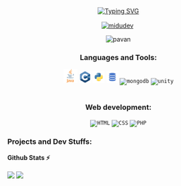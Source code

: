 
<div align="center">
    <a href="https://git.io/typing-svg">
        <img src="https://readme-typing-svg.herokuapp.com?color=%2336BCF7&lines=.......Hey!+I'm+Pavan+Kothapally........" alt="Typing SVG">
    </a>
</div>
<p align="center">
   <a href="https://www.linkedin.com/in/pavan-kothapally-230986208/" target="blank" style='margin-right:4px'>
    <img align="center" src="https://img.icons8.com/doodle/48/000000/linkedin--v2.png" alt="midudev" height="28px" width="28px" />
  </a>
</p>


<p align="center"> <img src="https://komarev.com/ghpvc/?username=chinnupavan&label=Profile%20views&color=0e75b6&style=flat" alt="pavan" /> </p>


<h3 align="center">Languages and Tools:</h3>

<div align="center">
<code><img height="32" title="java" src="https://raw.githubusercontent.com/github/explore/80688e429a7d4ef2fca1e82350fe8e3517d3494d/topics/java/java.png" alt="Java"></code>
<code align="center"><img height="27" title="C/C++"  src="https://raw.githubusercontent.com/github/explore/80688e429a7d4ef2fca1e82350fe8e3517d3494d/topics/cpp/cpp.png" alt="cpp"></code>
<code><img height="27"  title="Python" src="https://raw.githubusercontent.com/github/explore/80688e429a7d4ef2fca1e82350fe8e3517d3494d/topics/python/python.png" alt="python"></code>
<code><img height="27" title="SQL"  src="https://raw.githubusercontent.com/github/explore/80688e429a7d4ef2fca1e82350fe8e3517d3494d/topics/sql/sql.png" alt="sql"></code>
<code><img height="27"  title="MongoDB" src="https://encrypted-tbn0.gstatic.com/images?q=tbn%3AANd9GcSTTzPAw-55ssm1Im594xYZ9eRQu2JylrkYLg&usqp=CAU" alt="mongodb"></code>
<code><img height="32" title="reactjs" src="https://img.icons8.com/officexs/344/react.png" alt="unity"></code>	
	
</div>

<br>
<h3 align="center">Web development:</h3>
<div align="center">
<code><img height="32" title="HTML" src="https://img.icons8.com/nolan/64/html.png" alt="HTML"></code>	
<code><img height="27" title="CSS"  src="https://img.icons8.com/nolan/64/css-filetype.png" alt="CSS"></code>
<code><img height="32" title="PHP" src="https://img.icons8.com/nolan/64/php.png" alt="PHP"></code>
</div>

### Projects and Dev Stuffs:

	
  <summary><b>Github Stats ⚡</b></summary>

  <br />
  <img height="180em" src="https://github-readme-stats.vercel.app/api?username=kothapallypavan&show_icons=true&hide_border=true&&count_private=true&include_all_commits=true" />
  <img height="180em" src="https://github-readme-stats.vercel.app/api/top-langs/?username=kothapallypavan&exclude_repo=KNN-Image-Classification&show_icons=true&hide_border=true&layout=compact&langs_count=8"/>


